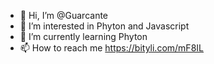 - 👋 Hi, I’m @Guarcante
- 👀 I’m interested in Phyton and Javascript
- 🌱 I’m currently learning Phyton
- 📫 How to reach me https://bityli.com/mF8IL

<!---
Guarcante/Guarcante is a ✨ special ✨ repository because its `README.md` (this file) appears on your GitHub profile.
You can click the Preview link to take a look at your changes.
--->
